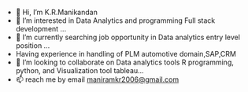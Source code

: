 - 👋 Hi, I’m K.R.Manikandan
- 👀 I’m interested in Data Analytics and programming Full stack development ...
- 🌱 I’m currently searching job opportunity in Data analytics entry level position ...
- Having experience in handling of PLM automotive domain,SAP,CRM
- 💞️ I’m looking to collaborate on Data analytics tools R programming, python, and Visualization tool tableau...
- 📫 reach me by email maniramkr2006@gmail.com

<!---
Manikandanramaraj2008/Manikandanramaraj2008 is a ✨ special ✨ repository because its `README.md` (this file) appears on your GitHub profile.
You can click the Preview link to take a look at your changes.
--->
